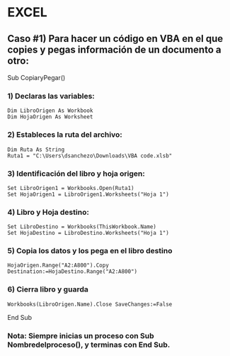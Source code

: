 # EXCEL
## Caso #1) Para hacer un código en VBA en el que copies y pegas información de un documento a otro:

Sub CopiaryPegar()
### 1) Declaras las variables:
    Dim LibroOrigen As Workbook
    Dim HojaOrigen As Worksheet
### 2) Estableces la ruta del archivo:
    Dim Ruta As String
    Ruta1 = "C:\Users\dsanchezo\Downloads\VBA code.xlsb"
### 3) Identificación del libro y hoja origen:
    Set LibroOrigen1 = Workbooks.Open(Ruta1)
    Set HojaOrigen1 = LibroOrigen1.Worksheets("Hoja 1")
### 4) Libro y Hoja destino:
    Set LibroDestino = Workbooks(ThisWorkbook.Name)
    Set HojaDestino = LibroDestino.Worksheets("Hoja 1")
### 5) Copia los datos y los pega en el libro destino
    HojaOrigen.Range("A2:A800").Copy Destination:=HojaDestino.Range("A2:A800")
### 6) Cierra libro y guarda
    Workbooks(LibroOrigen.Name).Close SaveChanges:=False
End Sub

### Nota: Siempre inicias un proceso con Sub Nombredelproceso(), y terminas con End Sub.
